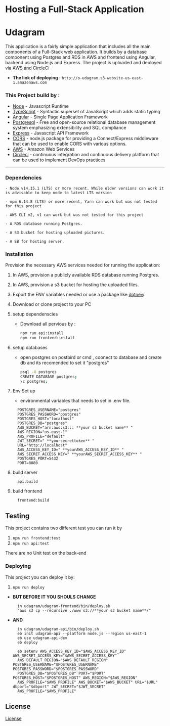 # Hosting a Full-Stack Application

# Udagram
This application is a fairly simple application that includes all the main components of a Full-Stack web application.
It builds by a database component using Postgres and RDS in AWS and frontend using Angular, backend using Node.js and Express.
The project is uploaded and deployed via AWS and CircleCi
- **The link of deploying** : ```http://o-udagram.s3-website-us-east-1.amazonaws.com```


### **This Project build by :**
- [Node](https://nodejs.org) - Javascript Runtime
- [TypeScript](https://www.typescriptlang.org/) -  Syntactic superset of JavaScript which adds static typing
- [Angular](https://angular.io/) - Single Page Application Framework
- [Postgresql](https://www.postgresql.org/) - Free and open-source relational database management system emphasizing extensibility and SQL compliance
- [Express](https://expressjs.com/) - Javascript API Framework
- [CORS](https://www.npmjs.com/package/cors) - node.js package for providing a Connect/Express middleware that can be used to enable CORS with various options.
- [AWS](https://aws.amazon.com/) - Amazon Web Services
- [Circleci](https://circleci.com/) - continuous integration and continuous delivery platform that can be used to implement DevOps practices
---


### Dependencies

```
- Node v14.15.1 (LTS) or more recent. While older versions can work it is advisable to keep node to latest LTS version

- npm 6.14.8 (LTS) or more recent, Yarn can work but was not tested for this project

- AWS CLI v2, v1 can work but was not tested for this project

- A RDS database running Postgres.

- A S3 bucket for hosting uploaded pictures.

- A EB for hosting server.

```

### Installation

Provision the necessary AWS services needed for running the application:

1. In AWS, provision a publicly available RDS database running Postgres.
1. In AWS, provision a s3 bucket for hosting the uploaded files.
1. Export the ENV variables needed or use a package like [dotnev](https://www.npmjs.com/package/dotenv)/.
1. Download or clone project to your PC

2. setup dependenscies
   - Download all pervious by :

     ```bash
     npm run api:install
     npm run frontend:install
     ```

3. setup databases

   - open postgres on postbird or cmd , coonect to database and create db and its recomended to set it "postgres"

     ```bash
     psql -U postgres
     CREATE DATABASE postgres;
     \c postgres;
     ```

4. Env Set up

   - environmental variables that needs to set in .env file.

    ```
      POSTGRES_USERNAME="postgres"
      POSTGRES_PASSWORD="postgres"
      POSTGRES_HOST="localhost"
      POSTGRES_DB="postgres"
      AWS_BUCKET="arn:aws:s3::: **your s3 bucket name** "
      AWS_REGION="us-east-1"
      AWS_PROFILE="default"
      JWT_SECRET=" **yoursecrettoken** "
      URL="http://localhost"
      AWS_ACCESS_KEY_ID=" **yourAWS_ACCESS_KEY_ID** "
      AWS_SECRET_ACCESS_KEY=" **yourAWS_SECRET_ACCESS_KEY** "
      POSTGRES_PORT=5432
      PORT=8080
    ```

6. build server

   ```
     api:build
   ```
7. build frontend

   ```
     frontend:build
   ```

## Testing

This project contains two different test you can run it by 

1. `npm run frontend:test`
2. `npm run api:test`

There are no Unit test on the back-end

### Deploying

This project you can deploy it by: 
1. `npm run deploy`

- **BUT BEFORE IT YOU SHOULS CHANGE**
   ```
     in udagram/udagram-frontend/bin/deploy.sh
     "aws s3 cp --recursive ./www s3://**your s3 bucket name**/"
   ```

- **AND**

   ```
     in udagram/udagram-api/bin/deploy.sh
     eb init udagram-api --platform node.js --region us-east-1
     eb use udagram-api-dev
     eb deploy

     eb setenv AWS_ACCESS_KEY_ID="$AWS_ACCESS_KEY_ID" AWS_SECRET_ACCESS_KEY="$AWS_SECRET_ACCESS_KEY"
     AWS_DEFAULT_REGION="$AWS_DEFAULT_REGION" POSTGRES_USERNAME="$POSTGRES_USERNAME" POSTGRES_PASSWORD="$POSTGRES_PASSWORD"
     POSTGRES_DB="$POSTGRES_DB" PORT="$PORT" POSTGRES_HOST="$POSTGRES_HOST" AWS_REGION="$AWS_REGION" 
     AWS_PROFILE="$AWS_PROFILE" AWS_BUCKET="$AWS_BUCKET" URL="$URL" dbport="$dbport" JWT_SECRET="$JWT_SECRET" 
     AWS_PROFILE="$AWS_PROFILE"
 
   ```


## License

[License](LICENSE.txt)
